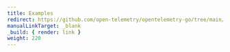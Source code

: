 ```yaml
---
title: Examples
redirect: https://github.com/open-telemetry/opentelemetry-go/tree/main/example
manualLinkTarget: _blank
_build: { render: link }
weight: 220
---
```

